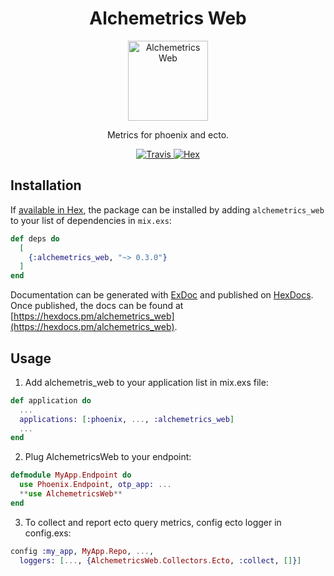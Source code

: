 <h1 align="center">Alchemetrics Web</h1>

<p align="center">
  <img alt="Alchemetrics Web" src="https://github.com/globocom/alchemetrics_web/blob/master/assets/alchemetrics_web.png?raw=true" width="128">
</p>

<p align="center">
  Metrics for phoenix and ecto.
</p>

<p align="center">
  <a href="https://travis-ci.org/globocom/alchemetrics_web">
    <img alt="Travis" src="https://travis-ci.org/globocom/alchemetrics_web.svg">
  </a>
  <a href="https://hex.pm/packages/alchemetrics_web">
    <img alt="Hex" src="https://img.shields.io/hexpm/dt/alchemetrics_web.svg">
  </a>
</p>

## Installation

If [available in Hex](https://hex.pm/docs/publish), the package can be installed
by adding `alchemetrics_web` to your list of dependencies in `mix.exs`:

```elixir
def deps do
  [
    {:alchemetrics_web, "~> 0.3.0"}
  ]
end
```

Documentation can be generated with [ExDoc](https://github.com/elixir-lang/ex_doc)
and published on [HexDocs](https://hexdocs.pm). Once published, the docs can
be found at [https://hexdocs.pm/alchemetrics_web](https://hexdocs.pm/alchemetrics_web).

## Usage

1) Add alchemetris_web to your application list in mix.exs file:
```elixir
def application do
  ...
  applications: [:phoenix, ..., :alchemetrics_web]
  ...
end
```

2) Plug AlchemetricsWeb to your endpoint:
```elixir
defmodule MyApp.Endpoint do
  use Phoenix.Endpoint, otp_app: ...
  **use AlchemetricsWeb**
end
```

3) To collect and report ecto query metrics, config ecto logger in config.exs:

```elixir
config :my_app, MyApp.Repo, ..., 
  loggers: [..., {AlchemetricsWeb.Collectors.Ecto, :collect, []}]
```
